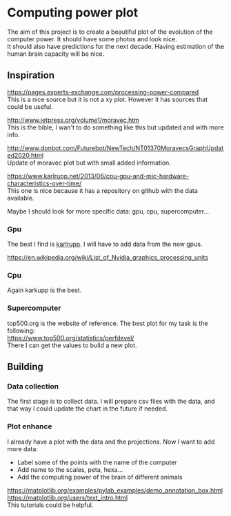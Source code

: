 # Computing power plot

The aim of this project is to create a beautiful plot of the evolution of the
computer power.
It should have some photos and look nice.  
It should also have predictions for the next decade. Having estimation of the
human brain capacity will be nice.

## Inspiration

https://pages.experts-exchange.com/processing-power-compared  
This is a nice source but it is not a xy plot. However it has sources that could
be useful.

http://www.jetpress.org/volume1/moravec.htm  
This is the bible, I wan't to do something like this but updated and with more
info.

http://www.donbot.com/Futurebot/NewTech/NT01370MoravecsGraphUpdated2020.html  
Update of moravec plot but with small added information.

https://www.karlrupp.net/2013/06/cpu-gpu-and-mic-hardware-characteristics-over-time/  
This one is nice because it has a repository on github with the data available.

Maybe I should look for more specific data: gpu, cpu, supercomputer...

### Gpu

The best I find is [karlrupp](https://www.karlrupp.net/2013/06/cpu-gpu-and-mic-hardware-characteristics-over-time/). I will have to add data from the new gpus.

https://en.wikipedia.org/wiki/List_of_Nvidia_graphics_processing_units

### Cpu

Again karkupp is the best.

### Supercomputer

top500.org is the website of reference. The best plot for my task is the following:  
https://www.top500.org/statistics/perfdevel/  
There I can get the values to build a new plot.

## Building

### Data collection

The first stage is to collect data. I will prepare csv files with the data, 
and that way I could update the chart in the future if needed.

### Plot enhance

I already have a plot with the data and the projections. Now I want to add more data:

* Label some of the points with the name of the computer
* Add name to the scales, peta, hexa...
* Add the computing power of the brain of different animals

https://matplotlib.org/examples/pylab_examples/demo_annotation_box.html  
https://matplotlib.org/users/text_intro.html  
This tutorials could be helpful.
